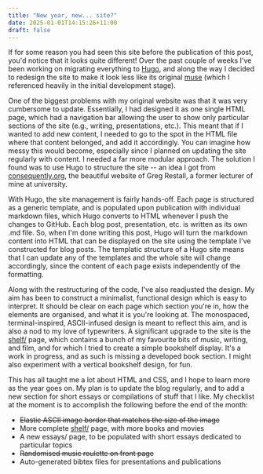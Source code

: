 ```yaml
---
title: "New year, new... site?"
date: 2025-01-01T14:15:26+11:00
draft: false
---
```


If for some reason you had seen this site before the publication of this post, you'd notice that it looks quite different! Over the past couple of weeks I've been working on migrating everything to [Hugo](https://gohugo.io), and along the way I decided to redesign the site to make it look less like its original [muse](https://www.mrbrezina.com) (which I referenced heavily in the initial development stage). 

One of the biggest problems with my original website was that it was very cumbersome to update. Essentially, I had designed it as one single HTML page, which had a navigation bar allowing the user to show only particular sections of the site (e.g., writing, presentations, etc.). This meant that if I wanted to add new content, I needed to go to the spot in the HTML file where that content belonged, and add it accordingly. You can imagine how messy this would become, especially since I planned on updating the site regularly with content. I needed a far more modular approach. The solution I found was to use Hugo to structure the site -- an idea I got from [consequently.org](https://consequently.org), the beautiful website of Greg Restall, a former lecturer of mine at university. 

With Hugo, the site management is fairly hands-off. Each page is structured as a generic template, and is populated upon publication with individual markdown files, which Hugo converts to HTML whenever I push the changes to GitHub. Each blog post, presentation, etc. is written as its own .md file. So, when I'm done writing this post, Hugo will turn the markdown content into HTML that can be displayed on the site using the template I've constructed for blog posts. The templatic structure of a Hugo site means that I can update any of the templates and the whole site will change accordingly, since the content of each page exists independently of the formatting.

Along with the restructuring of the code, I've also readjusted the design. My aim has been to construct a minimalist, functional design which is easy to interpret. It should be clear on each page which section you're in, how the elements are organised, and what it is you're looking at. The monospaced, terminal-inspired, ASCII-infused design is meant to reflect this aim, and is also a nod to my love of typewriters. A significant upgrade to the site is the [shelf/](/shelf) page, which contains a bunch of my favourite bits of music, writing, and film, and for which I tried to create a simple bookshelf display. It's a work in progress, and as such is missing a developed book section. I might also experiment with a vertical bookshelf design, for fun.

This has all taught me a lot about HTML and CSS, and I hope to learn more as the year goes on. My plan is to update the blog regularly, and to add a new section for short essays or compilations of stuff that I like. My checklist at the moment is to accomplish the following before the end of the month:

  - ~~Elastic ASCII image border that matches the size of the image~~
  - More complete [shelf/](/shelf) page, with more books and movies
  - A new essays/ page, to be populated with short essays dedicated to particular topics
  - ~~Randomised music roulette on front page~~
  - Auto-generated bibtex files for presentations and publications
